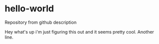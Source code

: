 # hello-world
Repository from github description

Hey what's up i'm just figuring this out and it seems pretty cool.
Another line.

